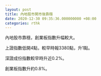 ```yaml
---
layout: post
title: 內地股市開市後靠穩
date: 2020-12-30 09:35:36.000000000 +08:00
categories: rthk
---
```


內地股市靠穩，創業板指數升幅較大。

上證指數低開4點，較早時報3380點，升1點。

深證成份指數較早時升近0.2%。

創業板指數升約0.8%。
